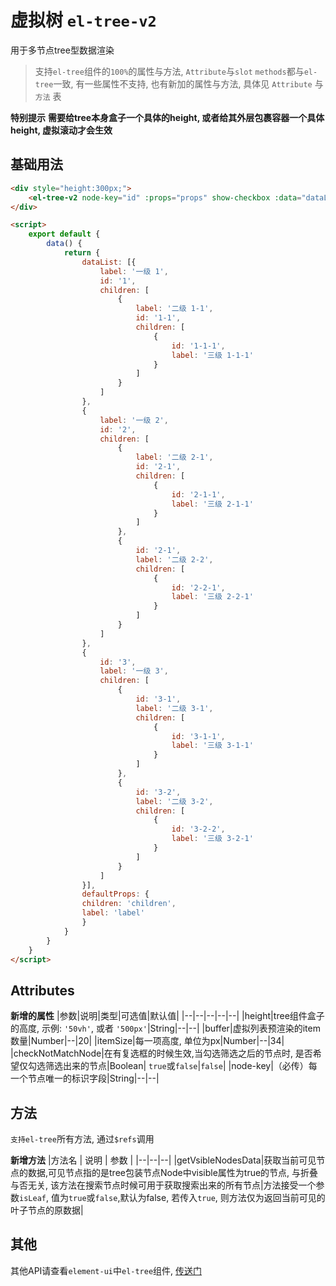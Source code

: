 # 虚拟树 `el-tree-v2`

用于多节点tree型数据渲染

> 支持`el-tree`组件的`100%`的属性与方法, `Attribute`与`slot` `methods`都与`el-tree`一致, 有一些属性不支持, 也有新加的属性与方法, 具体见 `Attribute` 与 `方法` 表

**特别提示**
**需要给tree本身盒子一个具体的height, 或者给其外层包裹容器一个具体height, 虚拟滚动才会生效**

## 基础用法

```html
<div style="height:300px;">
    <el-tree-v2 node-key="id" :props="props" show-checkbox :data="dataList"></el-tree-v2>
</div>

<script>
    export default {
        data() {
            return {
                dataList: [{
                    label: '一级 1',
                    id: '1',
                    children: [
                        {
                            label: '二级 1-1',
                            id: '1-1',
                            children: [
                                {
                                    id: '1-1-1',
                                    label: '三级 1-1-1'
                                }
                            ]
                        }
                    ]
                },
                {
                    label: '一级 2',
                    id: '2',
                    children: [
                        {
                            label: '二级 2-1',
                            id: '2-1',
                            children: [
                                {
                                    id: '2-1-1',
                                    label: '三级 2-1-1'
                                }
                            ]
                        },
                        {
                            id: '2-1',
                            label: '二级 2-2',
                            children: [
                                {
                                    id: '2-2-1',
                                    label: '三级 2-2-1'
                                }
                            ]
                        }
                    ]
                },
                {
                    id: '3',
                    label: '一级 3',
                    children: [
                        {
                            id: '3-1',
                            label: '二级 3-1',
                            children: [
                                {
                                    id: '3-1-1',
                                    label: '三级 3-1-1'
                                }
                            ]
                        },
                        {
                            id: '3-2',
                            label: '二级 3-2',
                            children: [
                                {
                                    id: '3-2-2',
                                    label: '三级 3-2-1'
                                }
                            ]
                        }
                    ]
                }],
                defaultProps: {
                children: 'children',
                label: 'label'
                }
            }
        }
    }
</script>
```

## Attributes

**新增的属性**
|参数|说明|类型|可选值|默认值|
|--|--|--|--|--|
|height|tree组件盒子的高度, 示例: `'50vh'`, 或者 `'500px'`|String|--|--|
|buffer|虚拟列表预渲染的item数量|Number|--|20|
|itemSize|每一项高度, 单位为px|Number|--|34|
|checkNotMatchNode|在有复选框的时候生效,当勾选筛选之后的节点时, 是否希望仅勾选筛选出来的节点|Boolean| `true`或`false`|`false`|
|node-key|（必传）每一个节点唯一的标识字段|String|--|--|

## 方法

`支持el-tree`所有方法, 通过`$refs`调用

**新增方法**
|方法名 |  说明  |  参数  |
|--|--|--|
|getVsibleNodesData|获取当前可见节点的数据,可见节点指的是tree包装节点Node中visible属性为true的节点, 与折叠与否无关, 该方法在搜索节点时候可用于获取搜索出来的所有节点|方法接受一个参数`isLeaf`, 值为`true`或`false`,默认为false, 若传入`true`, 则方法仅为返回当前可见的叶子节点的原数据|

## 其他

其他API请查看`element-ui`中`el-tree`组件, [传送门](https://element.eleme.io/#/zh-CN/component/tree#attributes)
